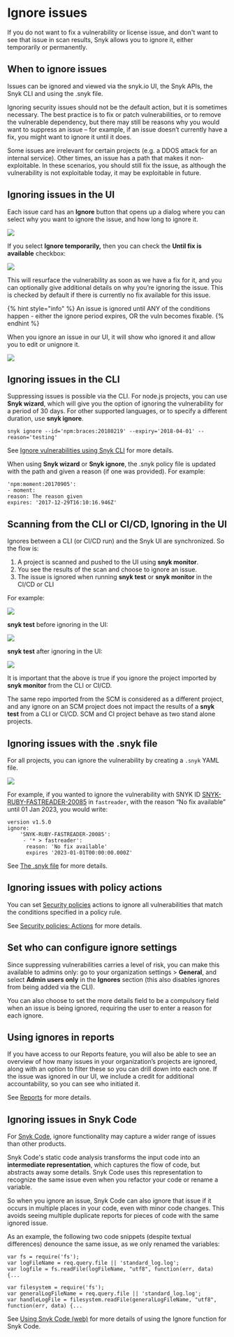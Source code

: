 # Ignore issues

If you do not want to fix a vulnerability or license issue, and don't want to see that issue in scan results, Snyk allows you to ignore it, either temporarily or permanently.

## When to ignore issues

Issues can be ignored and viewed via the snyk.io UI, the Snyk APIs, the Snyk CLI and using the .snyk file.

Ignoring security issues should not be the default action, but it is sometimes necessary. The best practice is to fix or patch vulnerabilities, or to remove the vulnerable dependency, but there may still be reasons why you would want to suppress an issue – for example, if an issue doesn’t currently have a fix, you might want to ignore it until it does.

Some issues are irrelevant for certain projects (e.g. a DDOS attack for an internal service). Other times, an issue has a path that makes it non-exploitable. In these scenarios, you should still fix the issue, as although the vulnerability is not exploitable today, it may be exploitable in future.

## Ignoring issues in the UI

Each issue card has an **Ignore** button that opens up a dialog where you can select why you want to ignore the issue, and how long to ignore it.

![](<../../../.gitbook/assets/image (21).png>)

If you select **Ignore temporarily,** then you can check the **Until fix is available** checkbox:

![](<../../../.gitbook/assets/image (19).png>)

This will resurface the vulnerability as soon as we have a fix for it, and you can optionally give additional details on why you’re ignoring the issue. This is checked by default if there is currently no fix available for this issue.

{% hint style="info" %}
An issue is ignored until ANY of the conditions happen - either the ignore period expires, OR the vuln becomes fixable.
{% endhint %}

When you ignore an issue in our UI, it will show who ignored it and allow you to edit or unignore it.

![](<../../../.gitbook/assets/image (14).png>)

## Ignoring issues in the CLI

Suppressing issues is possible via the CLI. For node.js projects, you can use **Snyk wizard**, which will give you the option of ignoring the vulnerability for a period of 30 days. For other supported languages, or to specify a different duration, use **snyk ignore**.

`snyk ignore --id='npm:braces:20180219' --expiry='2018-04-01' --reason='testing'`

See [Ignore vulnerabilities using Snyk CLI](../../snyk-cli/fix-vulnerabilities-from-the-cli/ignore-vulnerabilities-using-snyk-cli.md) for more details.

When using **Snyk wizard** or **Snyk ignore**, the .snyk policy file is updated with the path and given a reason (if one was provided). For example:

```
'npm:moment:20170905':
- moment:
reason: The reason given
expires: '2017-12-29T16:10:16.946Z'
```

## Scanning from the CLI or CI/CD, Ignoring in the UI

Ignores between a CLI (or CI/CD run) and the Snyk UI are synchronized. So the flow is:

1. A project is scanned and pushed to the UI using **snyk monitor**.
2. You see the results of the scan and choose to ignore an issue.
3. The issue is ignored when running **snyk test** or **snyk monitor** in the CI/CD or CLI

For example:

![](<../../../.gitbook/assets/image (15).png>)

**snyk test** before ignoring in the UI:

![](<../../../.gitbook/assets/image (18).png>)

**snyk test** after ignoring in the UI:

![](<../../../.gitbook/assets/image (20).png>)

It is important that the above is true if you ignore the project imported by **snyk monitor** from the CLI or CI/CD.

The same repo imported from the SCM is considered as a different project, and any ignore on an SCM project does not impact the results of a **snyk test** from a CLI or CI/CD. SCM and CI project behave as two stand alone projects.

## Ignoring issues with the .snyk file

For all projects, you can ignore the vulnerability by creating a `.snyk` YAML file.

![](../../../.gitbook/assets/screen+shot+2017-05-10+at+11.16.57+am.png)

For example, if you wanted to ignore the vulnerability with SNYK ID [SNYK-RUBY-FASTREADER-20085](https://snyk.io/vuln/SNYK-RUBY-FASTREADER-20085) in `fastreader`, with the reason “No fix available” until 01 Jan 2023, you would write:

```
version v1.5.0
ignore:
    'SNYK-RUBY-FASTREADER-20085':
     - '* > fastreader':
      reason: 'No fix available'
      expires '2023-01-01T00:00:00.000Z'
```

See [The .snyk file](https://docs.snyk.io/fixing-and-prioritizing-issues/policies/the-.snyk-file) for more details.

## Ignoring issues with policy actions

You can set [Security policies](https://docs.snyk.io/fixing-and-prioritizing-issues/security-policies) actions to ignore all vulnerabilities that match the conditions specified in a policy rule.

See [Security policies: Actions](https://docs.snyk.io/fixing-and-prioritizing-issues/security-policies/security-policies-actions) for more details.

## Set who can configure ignore settings

Since suppressing vulnerabilities carries a level of risk, you can make this available to admins only: go to your organization settings > **General**, and select **Admin users only** in the **Ignores** section (this also disables ignores from being added via the CLI).

You can also choose to set the more details field to be a compulsory field when an issue is being ignored, requiring the user to enter a reason for each ignore.

## Using ignores in reports

If you have access to our Reports feature, you will also be able to see an overview of how many issues in your organization’s projects are ignored, along with an option to filter these so you can drill down into each one. If the issue was ignored in our UI, we include a credit for additional accountability, so you can see who initiated it.

See [Reports](https://docs.snyk.io/reports-1) for more details.

## Ignoring issues in Snyk Code

For [Snyk Code](https://docs.snyk.io/snyk-code), ignore functionality may capture a wider range of issues than other products.

Snyk Code's static code analysis transforms the input code into an **intermediate representation**, which captures the flow of code, but abstracts away some details. Snyk Code uses this representation to recognize the same issue even when you refactor your code or rename a variable.

So when you ignore an issue, Snyk Code can also ignore that issue if it occurs in multiple places in your code, even with minor code changes. This avoids seeing multiple duplicate reports for pieces of code with the same ignored issue.

As an example, the following two code snippets (despite textual differences) denounce the same issue, as we only renamed the variables:

```
var fs = require('fs');
var logFileName = req.query.file || 'standard_log.log';
var logfile = fs.readFile(logFileName, "utf8", function(err, data) {...
```

```
var filesystem = require('fs');
var generalLogFileName = req.query.file || 'standard_log.log'; 
var handleLogFile = filesystem.readFile(generalLogFileName, "utf8", function(err, data) {...
```

See [Using Snyk Code (web)](https://support.snyk.io/hc/en-us/articles/360017147558#Ignore) for more details of using the Ignore function for Snyk Code.
